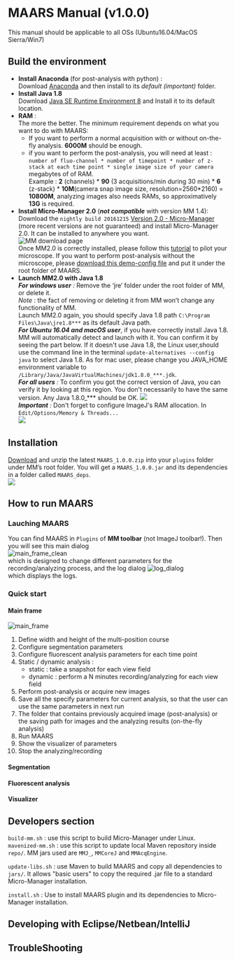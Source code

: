 # MAARS Manual (v1.0.0)
This manual should be applicable to all OSs (Ubuntu16.04/MacOS Sierra/Win7)

## Build the environment
* **Install Anaconda** (for post-analysis with python) :  
Download [Anaconda][] and then install to its _default (important)_ folder.
* **Install Java 1.8**  
	Download [Java SE Runtime Environment 8][] and Install it to its default location.  
* **RAM** :  
The more the better. The minimum requirement depends on what you want to do with MAARS:
	* If you want to perform a normal acquisition with or without on-the-fly analysis. **6000M** should be enough.
	* if you want to perform the post-analysis, you will need at least : `number of fluo-channel * number of timepoint * number of z-stack at each time point * single image size of your camera` megabytes of of RAM.  
Example : **2** (channels)  * **90** (3 acquisitions/min during 30 min) * **6** (z-stack) * **10M**(camera snap image size, resolution=2560*2160) = **10800M**, analyzing images also needs RAMs, so approximatively **13G** is required.
* **Install Micro-Manager 2.0** (_**not compatible**_ with version MM 1.4):  
Download the `nightly build 20161215` [Version 2.0 - Micro-Manager][]  (more recent versions are not guaranteed) and install Micro-Manager 2.0. It can be installed to anywhere you want.  
![MM download page][image1]  
Once MM2.0 is correctly installed, please follow this [tutorial][] to pilot your microscope. If you want to perform post-analysis without the microscope, please [download this demo-config file][] and put it under the root folder of MAARS.
* **Launch MM2.0 with Java 1.8**  
_**For windows user** :_ Remove the ‘jre’ folder under the root folder of MM, or delete it.  
_Note :_ the fact of removing or deleting it from MM won’t change any functionality of MM.  
Launch MM2.0 again, you should specify Java 1.8 path `C:\Program Files\Java\jre1.8***` as its default Java path.  
_**For Ubuntu 16.04 and macOS user**_, if you have correctly install Java 1.8. MM will automatically detect and launch with it. You can confirm it by seeing the part below. If it doesn't use Java 1.8, the Linux user,should use the command line in the terminal `update-alternatives --config java` to select Java 1.8. As for mac user, please change you JAVA_HOME environment variable to `/Library/Java/JavaVirtualMachines/jdk1.8.0_***.jdk`.  
_**For all users** :_ To confirm you got the correct version of Java, you can verify it by looking at this region. You don't necessarily to have the same version. Any Java 1.8.0_*** should be OK.
![][image2]  
_**Important** :_ Don't forget to configure ImageJ's RAM allocation. In `Edit/Options/Memory & Threads...`  
![][image3]

## Installation
[Download][download_maars] and unzip the latest `MAARS_1.0.0.zip` into your `plugins` folder under MM’s root folder. You will get a `MAARS_1.0.0.jar` and its dependencies in a folder called `MAARS_deps`.  
![][image4]

## How to run MAARS
### Lauching MAARS
You can find MAARS in `Plugins` of **MM toolbar** (not ImageJ toolbar!). Then you will see this main dialog  
![main_frame_clean][]  
which is designed to change different parameters for the recording/analyzing process, and the log dialog
![log_dialog][]  
which displays the logs.  
### Quick start  
#### Main frame
![main_frame][]  
1. Define width and height of the multi-position course
2. Configure segmentation parameters
3. Configure fluorescent analysis parameters for each time point
4. Static / dynamic analysis :
	- static : take a snapshot for each view field
	- dynamic : perform a N minutes recording/analyzing for each view field
5. Perform post-analysis or acquire new images
6. Save all the specify parameters for current analysis, so that the user can use the same parameters in next run
7. The folder that contains previously acquired image (post-analysis) or the saving path for images and the analyzing results (on-the-fly analysis)
8. Run MAARS
9. Show the visualizer of parameters
10. Stop the analyzing/recording
#### Segmentation
#### Fluorescent analysis
#### Visualizer




## Developers section
 `build-mm.sh` : use this script to build Micro-Manager under Linux.
 `mavenized-mm.sh` : use this script to update local Maven repository inside `repo/`. MM jars used are `MMJ_`, `MMCoreJ` and `MMAcqEngine`.

`update-libs.sh` : use Maven to build MAARS and copy all dependencies to `jars/`. It allows "basic users" to copy the required .jar file to a standard Micro-Manager installation.

`install.sh` : Use to install MAARS plugin and its dependencies to Micro-Manager installation.

## Developing with Eclipse/Netbean/IntelliJ
## TroubleShooting

[Anaconda]: https://www.continuum.io/downloads
[Version 2.0 - Micro-Manager]: https://micro-manager.org/wiki/Version_2.0
[Java SE Runtime Environment 8]: http://www.oracle.com/technetwork/java/javase/downloads/jre8-downloads-2133155.html
[tutorial]: https://micro-manager.org/wiki/Micro-Manager_Configuration_Guide
[download this demo-config file]: https://raw.githubusercontent.com/micro-manager/micro-manager/master/bindist/any-platform/MMConfig_demo.cfg
[download_maars]: https://github.com/bnoi/MAARS/releases/tag/v1.0.0

[image1]: images/Micro-Manager_download_page.png "Micro-Manager version 2.0 download page"
[image2]: images/imagej_java8.png
[image3]: images/configure_ram_imagej.png
[image4]: images/unzip.png
[main_frame]: images/main_frame.png
[main_frame_clean]: images/main_frame_clean.png
[log_dialog]: images/log_dialog.png
